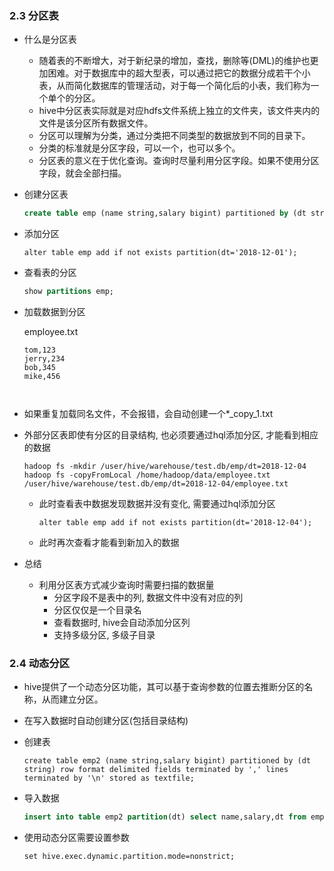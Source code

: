 ### 2.3 分区表

- 什么是分区表

  - 随着表的不断增大，对于新纪录的增加，查找，删除等(DML)的维护也更加困难。对于数据库中的超大型表，可以通过把它的数据分成若干个小表，从而简化数据库的管理活动，对于每一个简化后的小表，我们称为一个单个的分区。
  - hive中分区表实际就是对应hdfs文件系统上独立的文件夹，该文件夹内的文件是该分区所有数据文件。
  - 分区可以理解为分类，通过分类把不同类型的数据放到不同的目录下。
  - 分类的标准就是分区字段，可以一个，也可以多个。
  - 分区表的意义在于优化查询。查询时尽量利用分区字段。如果不使用分区字段，就会全部扫描。

- 创建分区表

  ```sql
  create table emp (name string,salary bigint) partitioned by (dt string) row format delimited fields terminated by ',' lines terminated by '\n' stored as textfile;  # partitioned: 分区 terminated: 终止
  ```

- 添加分区

  ```
  alter table emp add if not exists partition(dt='2018-12-01');
  ```

- 查看表的分区

  ```sql
  show partitions emp;
  ```

- 加载数据到分区

  employee.txt

  ```
  tom,123
  jerry,234
  bob,345
  mike,456
  ```

  ```
   
  ```

- 如果重复加载同名文件，不会报错，会自动创建一个*_copy_1.txt

- 外部分区表即使有分区的目录结构, 也必须要通过hql添加分区, 才能看到相应的数据

  ```shell
  hadoop fs -mkdir /user/hive/warehouse/test.db/emp/dt=2018-12-04
  hadoop fs -copyFromLocal /home/hadoop/data/employee.txt /user/hive/warehouse/test.db/emp/dt=2018-12-04/employee.txt
  ```

  - 此时查看表中数据发现数据并没有变化, 需要通过hql添加分区

    ```
    alter table emp add if not exists partition(dt='2018-12-04');
    ```

  - 此时再次查看才能看到新加入的数据

- 总结

  - 利用分区表方式减少查询时需要扫描的数据量
    - 分区字段不是表中的列, 数据文件中没有对应的列
    - 分区仅仅是一个目录名
    - 查看数据时, hive会自动添加分区列
    - 支持多级分区, 多级子目录

### 2.4 动态分区

- hive提供了一个动态分区功能，其可以基于查询参数的位置去推断分区的名称，从而建立分区。

- 在写入数据时自动创建分区(包括目录结构)

- 创建表

  ```
  create table emp2 (name string,salary bigint) partitioned by (dt string) row format delimited fields terminated by ',' lines terminated by '\n' stored as textfile;
  ```

- 导入数据

  ```sql
  insert into table emp2 partition(dt) select name,salary,dt from emp;
  ```

- 使用动态分区需要设置参数

  ```shell
  set hive.exec.dynamic.partition.mode=nonstrict;
  ```